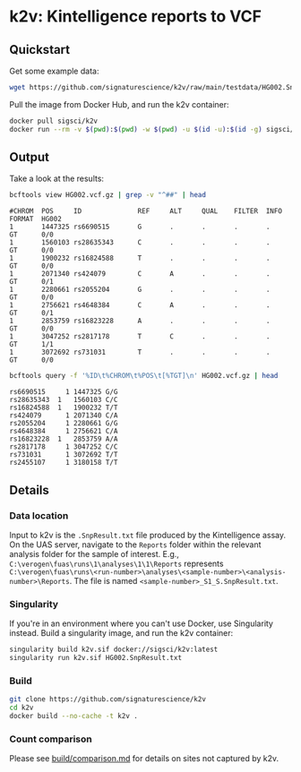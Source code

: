 # k2v: Kintelligence reports to VCF

## Quickstart

Get some example data:

```sh
wget https://github.com/signaturescience/k2v/raw/main/testdata/HG002.SnpResult.txt
```

Pull the image from Docker Hub, and run the k2v container:

```sh
docker pull sigsci/k2v
docker run --rm -v $(pwd):$(pwd) -w $(pwd) -u $(id -u):$(id -g) sigsci/k2v HG002.SnpResult.txt
```

## Output

Take a look at the results:

```sh
bcftools view HG002.vcf.gz | grep -v "^##" | head
```

```
#CHROM  POS     ID              REF     ALT     QUAL    FILTER  INFO    FORMAT  HG002
1       1447325 rs6690515       G       .       .       .       .       GT      0/0
1       1560103 rs28635343      C       .       .       .       .       GT      0/0
1       1900232 rs16824588      T       .       .       .       .       GT      0/0
1       2071340 rs424079        C       A       .       .       .       GT      0/1
1       2280661 rs2055204       G       .       .       .       .       GT      0/0
1       2756621 rs4648384       C       A       .       .       .       GT      0/1
1       2853759 rs16823228      A       .       .       .       .       GT      0/0
1       3047252 rs2817178       T       C       .       .       .       GT      1/1
1       3072692 rs731031        T       .       .       .       .       GT      0/0
```

```sh
bcftools query -f '%ID\t%CHROM\t%POS\t[%TGT]\n' HG002.vcf.gz | head
```

```
rs6690515	  1	1447325	G/G
rs28635343	1	1560103	C/C
rs16824588	1	1900232	T/T
rs424079	  1	2071340	C/A
rs2055204	  1	2280661	G/G
rs4648384	  1	2756621	C/A
rs16823228	1	2853759	A/A
rs2817178	  1	3047252	C/C
rs731031	  1	3072692	T/T
rs2455107	  1	3180158	T/T
```

## Details

### Data location

Input to k2v is the `.SnpResult.txt` file produced by the Kintelligence assay. On the UAS server, navigate to the `Reports` folder within the relevant analysis folder for the sample of interest. E.g., `C:\verogen\fuas\runs\1\analyses\1\1\Reports` represents `C:\verogen\fuas\runs\<run-number>\analyses\<sample-number>\<analysis-number>\Reports`. The file is named `<sample-number>_S1_S.SnpResult.txt`.

### Singularity

If you're in an environment where you can't use Docker, use Singularity instead. Build a singularity image, and run the k2v container:

```sh
singularity build k2v.sif docker://sigsci/k2v:latest
singularity run k2v.sif HG002.SnpResult.txt
```

### Build

```sh
git clone https://github.com/signaturescience/k2v
cd k2v
docker build --no-cache -t k2v .
```

### Count comparison

Please see [build/comparison.md](build/comparison.md) for details on sites not captured by k2v.
